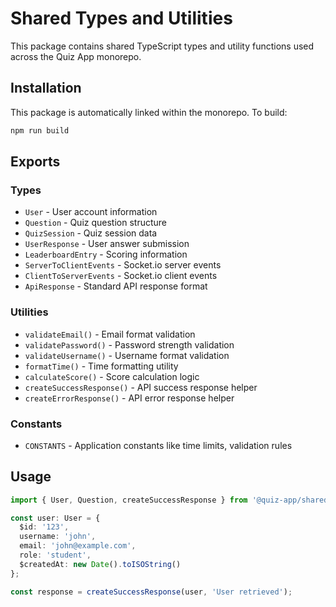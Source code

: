 # Shared Types and Utilities

This package contains shared TypeScript types and utility functions used across the Quiz App monorepo.

## Installation

This package is automatically linked within the monorepo. To build:

```bash
npm run build
```

## Exports

### Types
- `User` - User account information
- `Question` - Quiz question structure  
- `QuizSession` - Quiz session data
- `UserResponse` - User answer submission
- `LeaderboardEntry` - Scoring information
- `ServerToClientEvents` - Socket.io server events
- `ClientToServerEvents` - Socket.io client events
- `ApiResponse` - Standard API response format

### Utilities
- `validateEmail()` - Email format validation
- `validatePassword()` - Password strength validation
- `validateUsername()` - Username format validation
- `formatTime()` - Time formatting utility
- `calculateScore()` - Score calculation logic
- `createSuccessResponse()` - API success response helper
- `createErrorResponse()` - API error response helper

### Constants
- `CONSTANTS` - Application constants like time limits, validation rules

## Usage

```typescript
import { User, Question, createSuccessResponse } from '@quiz-app/shared';

const user: User = {
  $id: '123',
  username: 'john',
  email: 'john@example.com', 
  role: 'student',
  $createdAt: new Date().toISOString()
};

const response = createSuccessResponse(user, 'User retrieved');
```
